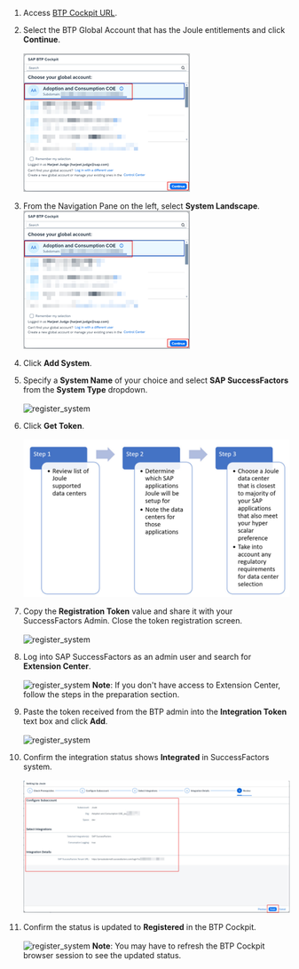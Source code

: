 1. Access [BTP Cockpit URL](https://cockpit.btp.cloud.sap).
2. Select the BTP Global Account that has the Joule entitlements and click **Continue**.</br>                       
![run_booster](1.png)

3. From the Navigation Pane on the left, select **System Landscape**.</br> 
![register_system](1.png)

4. Click **Add System**.</br>                              
5. Specify a **System Name** of your choice and select **SAP SuccessFactors** from the **System Type** dropdown.</br>  
![register_system](3.jpg)

6. Click **Get Token**.</br>        
![register_system](4.jpg)

7. Copy the **Registration Token** value and share it with your SuccessFactors Admin.  Close the token registration screen.</br>                                                         
![register_system](5.jpg)

8. Log into SAP SuccessFactors as an admin user and search for **Extension Center**.</br>                                                                                                                   
![register_system](6.jpg)
**Note**: If you don't have access to Extension Center, follow the steps in the preparation section.

9. Paste the token received from the BTP admin into the **Integration Token** text box and click **Add**.</br>                                      
![register_system](7.jpg)

10. Confirm the integration status shows **Integrated** in SuccessFactors system.</br>                                                                                                                   
![register_system](8.jpg)

11. Confirm the status is updated to **Registered** in the BTP Cockpit.</br>                                                                                                                   
![register_system](9.jpg)
**Note**: You may have to refresh the BTP Cockpit browser session to see the updated status.
